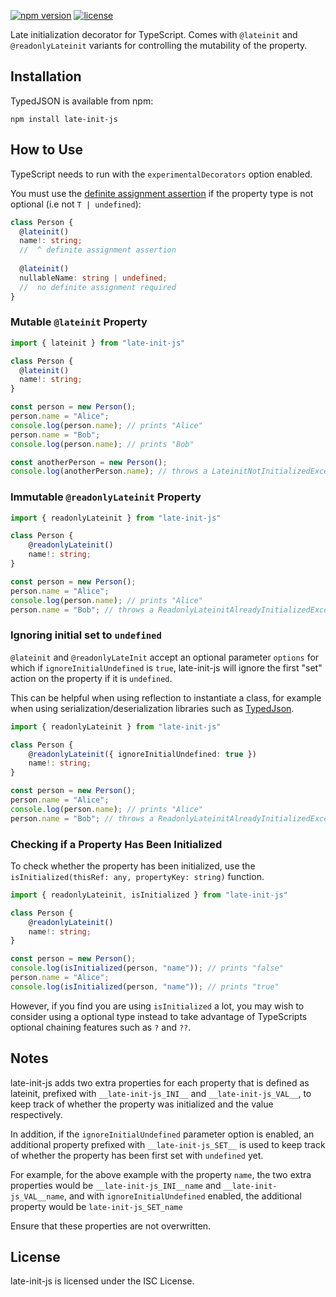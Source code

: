 [![npm version](https://img.shields.io/npm/v/late-init-js.svg?logo=npm&style=for-the-badge)](https://www.npmjs.com/package/late-init-js)
[![license](https://img.shields.io/npm/l/late-init-js?&style=for-the-badge&color=green)
](https://github.com/isaacy2012/late-init-js/blob/master/LICENSE)

Late initialization decorator for TypeScript. Comes with `@lateinit` and `@readonlyLateinit` variants for controlling 
the mutability of the property.

## Installation

TypedJSON is available from npm:

```
npm install late-init-js
```

## How to Use

TypeScript needs to run with the `experimentalDecorators` option enabled.

You must use the [definite assignment assertion](https://www.typescriptlang.org/docs/handbook/release-notes/typescript-2-7.html#strict-class-initialization)
if the property type is not optional (i.e not `T | undefined`):
```typescript
class Person {
  @lateinit()
  name!: string;
  //  ^ definite assignment assertion
    
  @lateinit()
  nullableName: string | undefined;
  //  no definite assignment required
}
```

### Mutable `@lateinit` Property

```typescript
import { lateinit } from "late-init-js"

class Person {
  @lateinit()
  name!: string;
}

const person = new Person();
person.name = "Alice";
console.log(person.name); // prints "Alice"
person.name = "Bob";
console.log(person.name); // prints "Bob"

const anotherPerson = new Person();
console.log(anotherPerson.name); // throws a LateinitNotInitializedException
```

### Immutable `@readonlyLateinit` Property

```typescript
import { readonlyLateinit } from "late-init-js"

class Person {
    @readonlyLateinit()
    name!: string;
}

const person = new Person();
person.name = "Alice";
console.log(person.name); // prints "Alice"
person.name = "Bob"; // throws a ReadonlyLateinitAlreadyInitializedException
```

### Ignoring initial set to `undefined`

`@lateinit` and `@readonlyLateInit` accept an optional parameter `options` for which if `ignoreInitialUndefined` is `true`,
late-init-js will ignore the first "set" action on the property if it is `undefined`. 

This can be helpful when using reflection to instantiate a class, for example when using serialization/deserialization
libraries such as [TypedJson](https://www.npmjs.com/package/typedjson).

```typescript
import { readonlyLateinit } from "late-init-js"

class Person {
    @readonlyLateinit({ ignoreInitialUndefined: true })
    name!: string;
}

const person = new Person();
person.name = "Alice";
console.log(person.name); // prints "Alice"
person.name = "Bob"; // throws a ReadonlyLateinitAlreadyInitializedException
```

### Checking if a Property Has Been Initialized

To check whether the property has been initialized, use the `isInitialized(thisRef: any, propertyKey: string)` function.

```typescript
import { readonlyLateinit, isInitialized } from "late-init-js"

class Person {
    @readonlyLateinit()
    name!: string;
}

const person = new Person();
console.log(isInitialized(person, "name")); // prints "false"
person.name = "Alice";
console.log(isInitialized(person, "name")); // prints "true"
```

However, if you find you are using `isInitialized` a lot, you may wish to consider using a optional type instead 
to take advantage of TypeScripts optional chaining features such as `?` and `??`.

## Notes
late-init-js adds two extra properties for each property that is defined as lateinit, prefixed with `__late-init-js_INI__` 
and `__late-init-js_VAL__`, to keep track of whether the property was initialized and the value respectively. 

In addition, if the `ignoreInitialUndefined` parameter option is enabled, an additional property prefixed with 
`__late-init-js_SET__` is used to keep track of whether the property has been first set with `undefined` yet.

For example, for the above example with the property `name`, the two extra properties would be `__late-init-js_INI__name` 
and `__late-init-js_VAL__name`, and with `ignoreInitialUndefined` enabled, the additional property would be 
`late-init-js_SET_name`


Ensure that these properties are not overwritten. 

## License

late-init-js is licensed under the ISC License.
